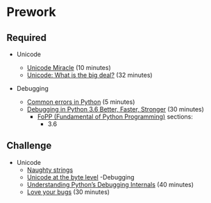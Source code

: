 Prework
======

Required
------

- Unicode
    + [Unicode Miracle](https://www.youtube.com/watch?v=MijmeoH9LT4) (10 minutes)
    - [Unicode: What is the big deal?](https://www.youtube.com/watch?v=7m5JA3XaZ4k) (32 minutes)
    
- Debugging
    + [Common errors in Python](https://www.youtube.com/watch?v=AWIgW_F_k50) (5 minutes)
    + [Debugging in Python 3.6 Better, Faster, Stronger](https://www.youtube.com/watch?v=NdObDUbLjdg) (30 minutes)
      + [FoPP (Fundamental of Python Programming)](http://python.cs.southern.edu/pythonbook/pythonbook.pdf) sections:
        - 3.6

Challenge
------

- Unicode
    - [Naughty strings](https://github.com/minimaxir/big-list-of-naughty-strings)
    - [Unicode at the byte level](https://www.youtube.com/watch?v=vLBtrd9Ar28)
-Debugging
    - [Understanding Python’s Debugging Internals](https://www.youtube.com/watch?v=QU158nGABxI) (40 minutes)
    - [Love your bugs](https://www.youtube.com/watch?v=HuuYwUxM-ZY) (30 minutes)
